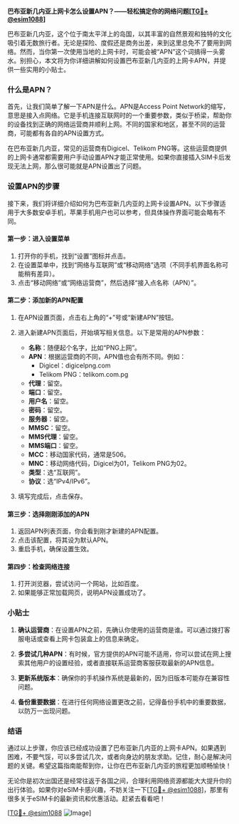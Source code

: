 **巴布亚新几内亚上网卡怎么设置APN？——轻松搞定你的网络问题[[TG💪+ @esim1088](https://t.me/s/esim1088)]**

巴布亚新几内亚，这个位于南太平洋上的岛国，以其丰富的自然景观和独特的文化吸引着无数旅行者。无论是探险、度假还是商务出差，来到这里总免不了要用到网络。然而，当你第一次使用当地的上网卡时，可能会被“APN”这个词搞得一头雾水。别担心，本文将为你详细讲解如何设置巴布亚新几内亚的上网卡APN，并提供一些实用的小贴士。

### 什么是APN？

首先，让我们简单了解一下APN是什么。APN是Access Point Network的缩写，意思是接入点网络。它是手机连接互联网时的一个重要参数，类似于桥梁，帮助你的设备找到正确的网络运营商并顺利上网。不同的国家和地区，甚至不同的运营商，可能都有各自的APN设置方式。

在巴布亚新几内亚，常见的运营商有Digicel、Telikom PNG等。这些运营商提供的上网卡通常都需要用户手动设置APN才能正常使用。如果你直接插入SIM卡后发现无法上网，那么很可能就是APN设置出了问题。

### 设置APN的步骤

接下来，我们将详细介绍如何为巴布亚新几内亚的上网卡设置APN。以下步骤适用于大多数安卓手机，苹果手机用户也可以参考，但具体操作界面可能会略有不同。

#### 第一步：进入设置菜单

1. 打开你的手机，找到“设置”图标并点击。
2. 在设置菜单中，找到“网络与互联网”或“移动网络”选项（不同手机界面名称可能稍有差异）。
3. 点击“移动网络”或“网络运营商”，然后选择“接入点名称（APN）”。

#### 第二步：添加新的APN配置

1. 在APN设置页面，点击右上角的“+”号或“新建APN”按钮。
2. 进入新建APN页面后，开始填写相关信息。以下是常用的APN参数：

   - **名称**：随便起个名字，比如“PNG上网”。
   - **APN**：根据运营商的不同，APN值也会有所不同。例如：
     - Digicel：digicelpng.com
     - Telikom PNG：telikom.com.pg
   - **代理**：留空。
   - **端口**：留空。
   - **用户名**：留空。
   - **密码**：留空。
   - **服务器**：留空。
   - **MMSC**：留空。
   - **MMS代理**：留空。
   - **MMS端口**：留空。
   - **MCC**：移动国家代码，通常是506。
   - **MNC**：移动网络代码，Digicel为01，Telikom PNG为02。
   - **类型**：选“互联网”。
   - **协议**：选“IPv4/IPv6”。

3. 填写完成后，点击保存。

#### 第三步：选择刚刚添加的APN

1. 返回APN列表页面，你会看到刚才新建的APN配置。
2. 点击该配置，将其设为默认APN。
3. 重启手机，确保设置生效。

#### 第四步：检查网络连接

1. 打开浏览器，尝试访问一个网站，比如百度。
2. 如果能够正常加载网页，说明APN设置成功了。

### 小贴士

1. **确认运营商**：在设置APN之前，先确认你使用的运营商是谁。可以通过拨打客服电话或查看上网卡包装盒上的信息来确定。
   
2. **多尝试几种APN**：有时候，官方提供的APN可能不适用，你可以尝试在网上搜索其他用户的设置经验，或者直接联系运营商客服获取最新的APN信息。

3. **更新系统版本**：确保你的手机操作系统是最新的，因为旧版本可能存在兼容性问题。

4. **备份重要数据**：在进行任何网络设置更改之前，记得备份手机中的重要数据，以防万一出现问题。

### 结语

通过以上步骤，你应该已经成功设置了巴布亚新几内亚的上网卡APN。如果遇到困难，不要气馁，可以多尝试几次，或者向身边的朋友求助。记住，耐心是解决问题的关键。希望这篇指南能帮到你，让你在巴布亚新几内亚的旅程更加顺畅愉快！

无论你是初次出国还是经常往返于各国之间，合理利用网络资源都能大大提升你的出行体验。如果你对eSIM卡感兴趣，不妨关注一下[[TG💪+ @esim1088](https://t.me/s/esim1088)]，那里有很多关于eSIM卡的最新资讯和优惠活动。赶紧去看看吧！

[[TG💪+ @esim1088](https://t.me/s/esim1088) ![Image](https://i.postimg.cc/4NQfJmqS/Snipaste-2025-05-13-00-14-12.png)]